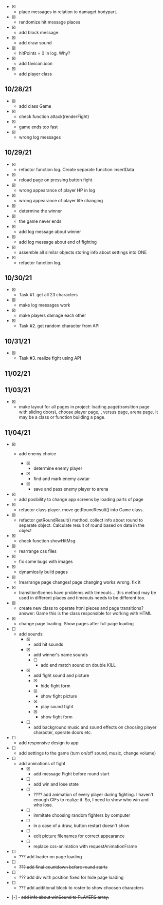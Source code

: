 - [x] - place messages in relation to damaget bodypart.
- [x] - randomize hit message places
- [x] - add block message
- [x] - add draw sound
- [x] - hitPoints = 0 in log. Why?
- [x] - add favicon.icon
- [x] - add player class

## 10/28/21

- [x] - add class Game
- [x] - check function attack(renderFight)
- [x] - game ends too fast
- [x] - wrong log messages

## 10/29/21

- [x] - refactor function log. Create separate function insertData
- [x] - reload page on pressing button fight
- [x] - wrong appearance of player HP in log
- [x] - wrong appearance of player life changing
- [x] - determine the winner
- [x] - the game never ends
- [x] - add log message about winner
- [x] - add log message about end of fighting
- [x] - assemble all similar objects storing info about settings into ONE
- [x] - refactor function log.

## 10/30/21

- [x] - Task #1. get all 23 characters
- [x] - make log messages work
- [x] - make players damage each other
- [x] - Task #2. get random character from API

## 10/31/21

- [x] - Task #3. realize fight using API
## 11/02/21
<!-- have to -->

## 11/03/21
- [x] - make layout for all pages in project: loading page(transition page with sliding doors), choose player page, , versus  page, arena page. It may be a class or function building a page.
## 11/04/21

- [x] - add enemy choice

      - [x] - determine enemy player
      - [x] - find and mark enemy avatar
      - [x] - save and pass enemy player to arena

- [x] - add posibility to change app screens by loading parts of page
- [x] - refactor class player. move getRoundResult() into Game class.
- [x] - refactor getRoundResult() method. collect info about round to separate object. Calculate result of round based on data in the   object
- [x] - check function showHitMsg
- [x] - rearrange css files
- [x] - fix some bugs with images
- [x] - dynamically build pages
- [x] - !rearrange page changes! page changing works wrong. fix it


- [x] - transitionScenes have problems with timeouts... this method may be used in different places and timeouts needs to be different too.
- [x] - create new class to operate html pieces and page transitions? answer: Game this is the class responsible for working with HTML
- [x] - change page loading. Show pages after full page loading

- [ ] - add sounds
    - [x] - add hit sounds
    - [x] - add winner's name sounds
      -[ ] - add end match sound on double KILL
    - [x] - add fight sound and picture
      - [x] - hide fight form
      - [x] - show fight picture
      - [x] - play sound fight
      - [x] - show fight form
    - [ ] - add background music and sound effects on choosing player character, operate doors etc.
- [ ] - add responsive design to app
- [ ] - add settings to the game (turn on/off sound, music, change volume)
    

- [ ] - add animations of fight
    - [x] - add message Fight before round start
    - [ ] - add win and lose state
    - [ ] - ???? add animation of every player during fighting. I haven't enough GIFs to realize it. So, I need to show who win and who lose.
    - [ ] - immitate choosing random fighters by computer


    - [ ] - in a case of a draw, button restart doesn't show
    - [ ] - edit picture filenames for correct appearance
    - [ ] - replace css-animation with requestAnimationFrame
    


- [ ] - ??? add loader on page loading
- [ ] - ~~??? add final countdown before round starts~~
- [ ] - ??? add div with position fixed for hide page loading
- [ ] - ??? add additional block to roster to show choosen characters


- [-] - ~~add info about winSound to PLAYERS array.~~
